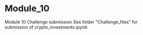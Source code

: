 # Module_10
Module 10 Challenge submission
See folder "Challenge_files" for submission of crypto_investments.ipynb

